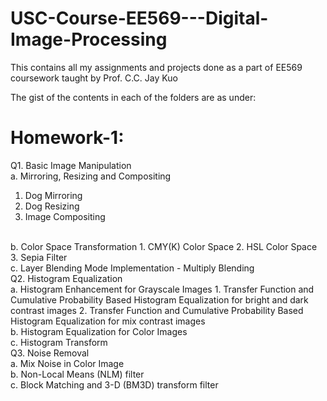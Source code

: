# USC-Course-EE569---Digital-Image-Processing

This contains all my assignments and projects done as a part of EE569 coursework taught by Prof. C.C. Jay Kuo

The gist of the contents in each of the folders are as under:

**Homework-1:**
=
Q1. Basic Image Manipulation
<br />
a. Mirroring, Resizing and Compositing 
1. Dog Mirroring
2. Dog Resizing
3. Image Compositing
<br />
b. Color Space Transformation
1. CMY(K) Color Space
2. HSL Color Space
3. Sepia Filter
<br />
c. Layer Blending Mode Implementation - Multiply Blending
<br />
Q2. Histogram Equalization
<br />
a. Histogram Enhancement for Grayscale Images
1. Transfer Function and Cumulative Probability Based Histogram Equalization for bright and dark contrast images
2. Transfer Function and Cumulative Probability Based Histogram Equalization for mix contrast images
<br />
b. Histogram Equalization for Color Images
<br />
c. Histogram Transform
<br />
Q3. Noise Removal
<br />
a. Mix Noise in Color Image
<br />
b. Non-Local Means (NLM) filter
<br />
c. Block Matching and 3-D (BM3D) transform filter
